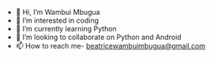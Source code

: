 - 👋 Hi, I’m Wambui Mbugua
- 👀 I’m interested in coding
- 🌱 I’m currently learning Python
- 💞️ I’m looking to collaborate on Python and Android
- 📫 How to reach me- beatricewambuimbugua@gmail.com

<!---
WambuiMbugua/WambuiMbugua is a ✨ special ✨ repository because its `README.md` (this file) appears on your GitHub profile.
You can click the Preview link to take a look at your changes.
--->
